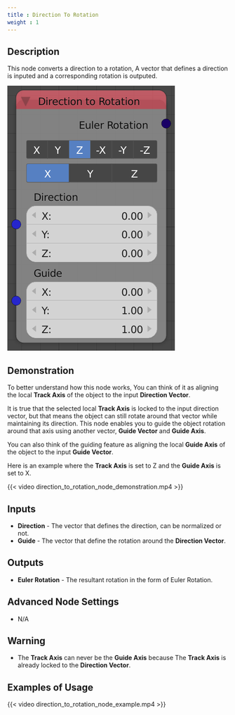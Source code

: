 ```yaml
---
title : Direction To Rotation
weight : 1
---
```


## Description

This node converts a direction to a rotation, A vector that defines a
direction is inputed and a corresponding rotation is outputed.

![image](direction_to_rotation_node.png)

## Demonstration

To better understand how this node works, You can think of it as
aligning the local **Track Axis** of the object to the input **Direction
Vector**.

It is true that the selected local **Track Axis** is locked to the input
direction vector, but that means the object can still rotate around that
vector while maintaining its direction. This node enables you to guide
the object rotation around that axis using another vector, **Guide
Vector** and **Guide Axis**.

You can also think of the guiding feature as aligning the local **Guide
Axis** of the object to the input **Guide Vector**.

Here is an example where the **Track Axis** is set to Z and the **Guide
Axis** is set to X.

{{< video direction_to_rotation_node_demonstration.mp4 >}}

## Inputs

- **Direction** - The vector that defines the direction, can be
    normalized or not.
- **Guide** - The vector that define the rotation around the
    **Direction Vector**.

## Outputs

- **Euler Rotation** - The resultant rotation in the form of Euler
    Rotation.

## Advanced Node Settings

- N/A

## Warning

- The **Track Axis** can never be the **Guide Axis** because The
    **Track Axis** is already locked to the **Direction Vector**.

## Examples of Usage

{{< video direction_to_rotation_node_example.mp4 >}}
